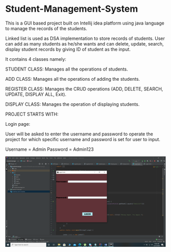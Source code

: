 # Student-Management-System
This is a GUI based project built on Intellij idea platform using java language to manage the records of the students.

Linked list is used as DSA implementation to store records of students. User can add as many students as he/she wants and can delete, update, search, display student records by giving ID of student as the input.

It contains 4 classes namely:

STUDENT CLASS: Manages all the operations of students.

ADD CLASS: Manages all the operations of adding the students.

REGISTER CLASS: Manages the CRUD operations (ADD, DELETE, SEARCH, UPDATE, DISPLAY ALL, Exit).

DISPLAY CLASS: Manages the operation of displaying students.

PROJECT STARTS WITH:

Login page:

User will be asked to enter the username and password to operate the project for which specific username and password is set for user to input.

Username = Admin
Password = Admin123

<img src="login page.png">








